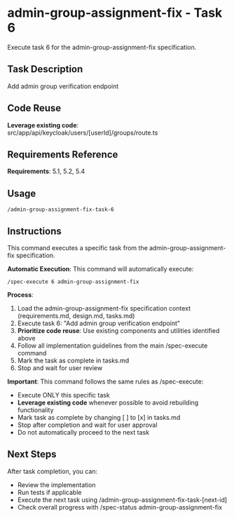 # admin-group-assignment-fix - Task 6

Execute task 6 for the admin-group-assignment-fix specification.

## Task Description
Add admin group verification endpoint

## Code Reuse
**Leverage existing code**: src/app/api/keycloak/users/[userId]/groups/route.ts

## Requirements Reference
**Requirements**: 5.1, 5.2, 5.4

## Usage
```
/admin-group-assignment-fix-task-6
```

## Instructions
This command executes a specific task from the admin-group-assignment-fix specification.

**Automatic Execution**: This command will automatically execute:
```
/spec-execute 6 admin-group-assignment-fix
```

**Process**:
1. Load the admin-group-assignment-fix specification context (requirements.md, design.md, tasks.md)
2. Execute task 6: "Add admin group verification endpoint"
3. **Prioritize code reuse**: Use existing components and utilities identified above
4. Follow all implementation guidelines from the main /spec-execute command
5. Mark the task as complete in tasks.md
6. Stop and wait for user review

**Important**: This command follows the same rules as /spec-execute:
- Execute ONLY this specific task
- **Leverage existing code** whenever possible to avoid rebuilding functionality
- Mark task as complete by changing [ ] to [x] in tasks.md
- Stop after completion and wait for user approval
- Do not automatically proceed to the next task

## Next Steps
After task completion, you can:
- Review the implementation
- Run tests if applicable
- Execute the next task using /admin-group-assignment-fix-task-[next-id]
- Check overall progress with /spec-status admin-group-assignment-fix
